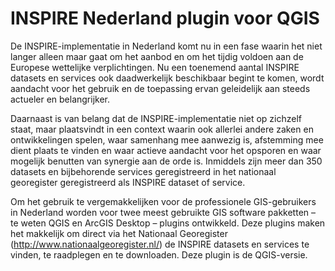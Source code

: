 INSPIRE Nederland plugin voor QGIS
====

De INSPIRE-implementatie in Nederland komt nu in een fase waarin het niet langer alleen maar gaat om het aanbod en om het tijdig voldoen aan de Europese wettelijke verplichtingen. Nu een toenemend aantal INSPIRE datasets en services ook daadwerkelijk beschikbaar begint te komen, wordt aandacht voor het gebruik en de toepassing ervan geleidelijk aan steeds actueler en belangrijker. 

Daarnaast is van belang dat de INSPIRE-implementatie niet op zichzelf staat, maar plaatsvindt in een context waarin ook allerlei andere zaken en ontwikkelingen spelen, waar samenhang mee aanwezig is, afstemming mee dient plaats te vinden en waar actieve aandacht voor het opsporen en waar mogelijk benutten van synergie aan de orde is. Inmiddels zijn meer dan 350 datasets en bijbehorende services geregistreerd in het nationaal georegister geregistreerd als INSPIRE dataset of service. 

Om het gebruik te vergemakkelijken voor de professionele GIS-gebruikers in Nederland worden voor twee meest gebruikte GIS software pakketten – te weten QGIS en ArcGIS Desktop – plugins ontwikkeld. Deze plugins maken het makkelijk om direct via het Nationaal Georegister (http://www.nationaalgeoregister.nl/) de INSPIRE datasets en services te vinden, te raadplegen en te downloaden. Deze plugin is de QGIS-versie.



